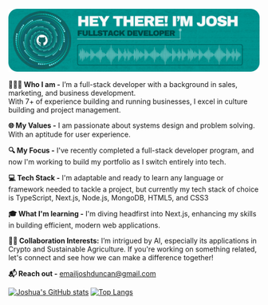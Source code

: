 ![Header](./github-header.png)

**🙋🏽‍♂️ Who I am -**
I’m a full-stack developer with a background in sales, marketing, and business development. \
With 7+ of experience building and running businesses, I excel in culture building and project management.

**🌐 My Values -**
I am passionate about systems design and problem solving. With an aptitude for user experience.

**🔍 My Focus -**
I've recently completed a full-stack developer program, and now I'm working to build my portfolio as I switch entirely into tech.

**💻 Tech Stack -**
I'm adaptable and ready to learn any language or framework needed to tackle a project, but currently my tech stack of choice is TypeScript, Next.js, Node.js, MongoDB, HTML5, and CSS3

**🎓 What I'm learning -**
I'm diving headfirst into Next.js, enhancing my skills in building efficient, modern web applications.

**👏🏽 Collaboration Interests:** 
I’m intrigued by AI, especially its applications in Crypto and Sustainable Agriculture. If you're working on something related, let's connect and see how we can make a difference together!

**📬 Reach out -**
[emailjoshduncan@gmail.com](mailto:emailjoshduncan@gmail.com)
  
[![Joshua's GitHub stats](https://github-readme-stats.vercel.app/api?username=jduncan017&theme=gotham&rank_icon=github&show_icons=true&line_height=28)](https://github.com/anuraghazra/github-readme-stats)
[![Top Langs](https://github-readme-stats.vercel.app/api/top-langs/?username=jduncan017&theme=gotham&layout=donut)](https://github.com/anuraghazra/github-readme-stats)
